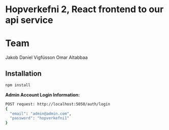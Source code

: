 # Hopverkefni 2, React frontend to our api service

# Team
Jakob Daníel Vigfússon
Omar Altabbaa


## Installation

```bash
npm install
```

**Admin Account Login Information:**
```bash
POST request: http://localhost:5050/auth/login
{
  "email": "admin@admin.com",
  "password": "hopverkefni1"
}
```